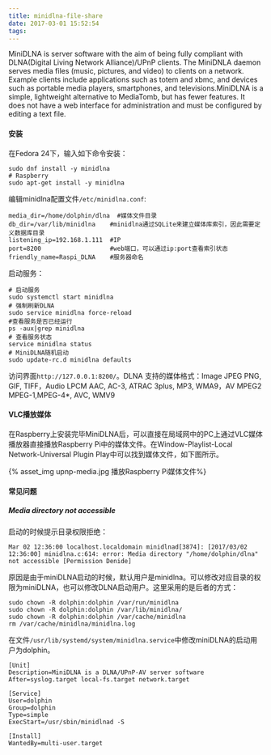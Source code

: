 ```yaml
---
title: minidlna-file-share
date: 2017-03-01 15:52:54
tags:
---
```


MiniDLNA is server software with the aim of being fully compliant with DLNA(Digital Living Network Alliance)/UPnP clients. The MiniDNLA daemon serves media files (music, pictures, and video) to clients on a network. Example clients include applications such as totem and xbmc, and devices such as portable media players, smartphones, and televisions.MiniDLNA is a simple, lightweight alternative to MediaTomb, but has fewer features. It does not have a web interface for administration and must be configured by editing a text file.

<!-- more -->

#### 安装

在Fedora 24下，输入如下命令安装：

```shell
sudo dnf install -y minidlna
# Raspberry
sudo apt-get install -y minidlna
```

编辑minidlna配置文件`/etc/minidlna.conf`:

```shell
media_dir=/home/dolphin/dlna  #媒体文件目录
db_dir=/var/lib/minidlna    #minidlna通过SQLite来建立媒体库索引，因此需要定义数据库目录
listening_ip=192.168.1.111  #IP
port=8200                   #web端口，可以通过ip:port查看索引状态
friendly_name=Raspi_DLNA    #服务器命名
```

启动服务：

```shell
# 启动服务
sudo systemctl start minidlna
# 强制刷新DLNA
sudo service minidlna force-reload
#查看服务是否已经运行
ps -aux|grep minidlna
# 查看服务状态
service minidlna status
# MiniDLNA随机启动
sudo update-rc.d minidlna defaults
```

访问界面`http://127.0.0.1:8200/`。DLNA 支持的媒体格式：Image JPEG PNG, GIF, TIFF，Audio LPCM AAC, AC-3, ATRAC 3plus, MP3, WMA9，AV MPEG2 MPEG-1,MPEG-4*, AVC, WMV9


#### VLC播放媒体

在Raspberry上安装完毕MiniDLNA后，可以直接在局域网中的PC上通过VLC媒体播放器直接播放Raspberry Pi中的媒体文件。在Window-Playlist-Local Network-Universal Plugin Play中可以找到媒体文件，如下图所示。

{% asset_img upnp-media.jpg 播放Raspberry Pi媒体文件%}

#### 常见问题

##### Media directory not accessible

启动的时候提示目录权限拒绝：

```
Mar 02 12:36:00 localhost.localdomain minidlnad[3874]: [2017/03/02 12:36:00] minidlna.c:614: error: Media directory "/home/dolphin/dlna" not accessible [Permission Denide]
```

原因是由于miniDLNA启动的时候，默认用户是minidlna。可以修改对应目录的权限为miniDLNA，也可以修改DLNA启动用户。这里采用的是后者的方式：

```shell
sudo chown -R dolphin:dolphin /var/run/minidlna
sudo chown -R dolphin:dolphin /var/lib/minidlna/
sudo chown -R dolphin:dolphin /var/cache/minidlna
rm /var/cache/minidlna/minidlna.log
```

在文件`/usr/lib/systemd/system/minidlna.service`中修改miniDLNA的启动用户为dolphin。

```shell
[Unit]
Description=MiniDLNA is a DLNA/UPnP-AV server software
After=syslog.target local-fs.target network.target

[Service]
User=dolphin
Group=dolphin
Type=simple
ExecStart=/usr/sbin/minidlnad -S

[Install]
WantedBy=multi-user.target
```
